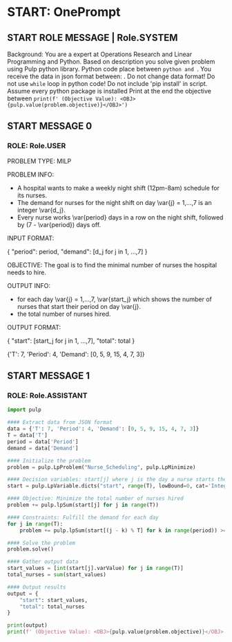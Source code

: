# START: OnePrompt 
## START ROLE MESSAGE | Role.SYSTEM 
Background: You are a expert at Operations Research and Linear Programming and Python. Based on description you solve given problem using Pulp python library. Python code place between ```python and ```. You receive the data in json format between: <DATA></DATA>. Do not change data format! Do not use `while` loop in python code! Do not include 'pip install' in script. Assume every python package is installed Print at the end the objective between <OBJ></OBJ> `print(f' (Objective Value): <OBJ>{pulp.value(problem.objective)}</OBJ>')`  
## START MESSAGE 0 
### ROLE: Role.USER
<DESCRIPTION>
PROBLEM TYPE: MILP

PROBLEM INFO: 
- A hospital wants to make a weekly night shift (12pm-8am) schedule for its nurses. 
- The demand for nurses for the night shift on day \var{j} = 1,...,7 is an integer \var{d_j}. 
- Every nurse works \var{period} days in a row on the night shift, followed by (7 - \var{period}) days off.


INPUT FORMAT: 

{
    "period": period,
    "demand": [d_j for j in 1, ...,7]
}

OBJECTIVE: The goal is to find the minimal number of nurses the hospital needs to hire. 

OUTPUT INFO: 

- for each day \var{j} = 1,...,7, \var{start_j} which shows the number of nurses that start their period on day \var{j}.
- the total number of nurses hired.

OUTPUT FORMAT:

{
    "start": [start_j for j in 1, ...,7],
    "total": total
}


</DESCRIPTION>
<DATA>
{'T': 7, 'Period': 4, 'Demand': [0, 5, 9, 15, 4, 7, 3]}</DATA>


## START MESSAGE 1 
### ROLE: Role.ASSISTANT
```python
import pulp

#### Extract data from JSON format
data = {'T': 7, 'Period': 4, 'Demand': [0, 5, 9, 15, 4, 7, 3]}
T = data['T']
period = data['Period']
demand = data['Demand']

#### Initialize the problem
problem = pulp.LpProblem("Nurse_Scheduling", pulp.LpMinimize)

#### Decision variables: start[j] where j is the day a nurse starts their shift
start = pulp.LpVariable.dicts("start", range(T), lowBound=0, cat='Integer')

#### Objective: Minimize the total number of nurses hired
problem += pulp.lpSum(start[j] for j in range(T))

#### Constraints: Fulfill the demand for each day
for j in range(T):
    problem += pulp.lpSum(start[(j - k) % T] for k in range(period)) >= demand[j]

#### Solve the problem
problem.solve()

#### Gather output data
start_values = [int(start[j].varValue) for j in range(T)]
total_nurses = sum(start_values)

#### Output results
output = {
    "start": start_values,
    "total": total_nurses
}

print(output)
print(f' (Objective Value): <OBJ>{pulp.value(problem.objective)}</OBJ>')
```

